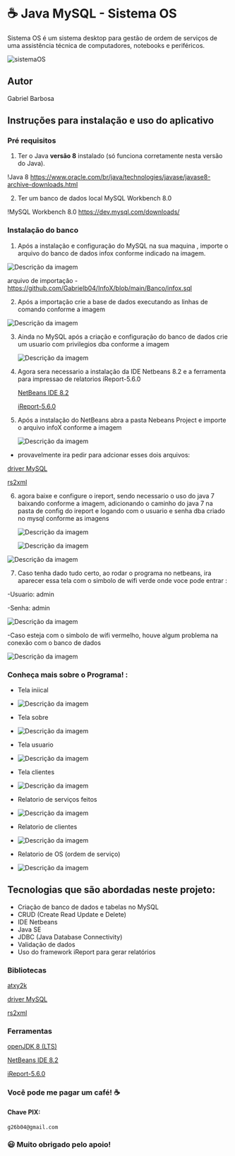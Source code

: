 
# ☕ Java MySQL - Sistema OS
Sistema OS é um sistema desktop para gestão de ordem de serviços de uma assistência técnica de computadores, notebooks e periféricos.

![sistemaOS](https://github.com/Gabrielb04/Sistema-OS/blob/main/assets/Captura%20de%20Tela.png)

## Autor
Gabriel Barbosa
## Instruções para instalação e uso do aplicativo
### Pré requisitos
1) Ter o Java **versão 8** instalado (só funciona corretamente nesta versão do Java). 

 !Java 8  https://www.oracle.com/br/java/technologies/javase/javase8-archive-downloads.html

2) Ter um banco de dados local MySQL Workbench 8.0

 !MySQL Workbench 8.0 https://dev.mysql.com/downloads/

 ### Instalação do banco
1) Após a instalação e configuração do MySQL na sua maquina , importe o arquivo do banco de dados infox conforme indicado na imagem.

![Descrição da imagem](https://raw.githubusercontent.com/Gabrielb04/Sistema-OS/main/assets/Captura%20de%20Tela%201.png)

arquivo de importação - https://github.com/Gabrielb04/InfoX/blob/main/Banco/infox.sql

2) Após a importação crie a base de dados executando as linhas de comando conforme a imagem

![Descrição da imagem](https://github.com/Gabrielb04/Sistema-OS/blob/main/assets/Captura%20de%20Tela%202.png)

3) Ainda no MySQL após a criação e configuração do banco de dados crie um usuario com privilegios dba conforme a imagem

   ![Descrição da imagem](https://github.com/Gabrielb04/Sistema-OS/blob/main/assets/Captura%20de%20Tela%203.png)

4) Agora sera necessario a instalação da IDE Netbeans 8.2 e a ferramenta para impressao de relatorios iReport-5.6.0

   [NetBeans IDE 8.2](https://filehippo.com/download_netbeans/8.2/)

   [iReport-5.6.0](https://sourceforge.net/projects/ireport/)

5) Após a instalação do NetBeans abra a pasta Nebeans Project e importe o arquivo infoX conforme a imagem

   ![Descrição da imagem](https://github.com/Gabrielb04/Sistema-OS/blob/main/assets/Captura%20de%20Tela%205.png)


 - provavelmente ira pedir para adcionar esses dois arquivos:
  
  [driver MySQL](https://dev.mysql.com/downloads/connector/j/)
  
  [rs2xml](https://sourceforge.net/projects/finalangelsanddemons/files/rs2xml.jar/download)

  

6) agora baixe e configure o ireport, sendo necessario o uso do java 7 baixando conforme a imagem, adicionando o caminho do java 7 na pasta de config do ireport e  logando com o usuario e senha dba criado no mysql conforme as imagens

   ![Descrição da imagem](https://github.com/Gabrielb04/Sistema-OS/blob/main/assets/Captura%20de%20Tela%206.png)

   
   ![Descrição da imagem](https://github.com/Gabrielb04/Sistema-OS/blob/main/assets/Captura%20de%20Tela%207.png)
   
  
  ![Descrição da imagem](https://github.com/Gabrielb04/Sistema-OS/blob/main/assets/Captura%20de%20Tela%204.png)


7) Caso tenha dado tudo certo, ao rodar o programa no netbeans, ira aparecer essa tela com o simbolo de wifi verde onde voce pode entrar :

-Usuario: admin

-Senha: admin 

 ![Descrição da imagem](https://github.com/Gabrielb04/Sistema-OS/blob/main/assets/Captura%20de%20Tela%20x1.PNG)
 

 -Caso esteja com o simbolo de wifi vermelho, houve algum problema na conexão com o banco de dados 

  ![Descrição da imagem](https://github.com/Gabrielb04/Sistema-OS/blob/main/assets/Captura%20de%20Tela%20x2.png)


  ### Conheça mais sobre o Programa! :

  - Tela iniical
    

  -  ![Descrição da imagem](https://github.com/Gabrielb04/Sistema-OS/blob/main/assets/Captura%20de%20Tela%208.png)
    

  -  Tela sobre


  -  ![Descrição da imagem](https://github.com/Gabrielb04/Sistema-OS/blob/main/assets/Captura%20de%20Tela%209.png)



  -  Tela usuario

    
  -  ![Descrição da imagem](https://github.com/Gabrielb04/Sistema-OS/blob/main/assets/Captura%20de%20Tela%2010.png)

  
  -  Tela clientes

    
  -  ![Descrição da imagem](https://github.com/Gabrielb04/Sistema-OS/blob/main/assets/Captura%20de%20Tela%2011.png)


  -  Relatorio de serviços feitos

    
  -  ![Descrição da imagem](https://github.com/Gabrielb04/Sistema-OS/blob/main/assets/Captura%20de%20Tela%2012.png)


   -  Relatorio de clientes

    
  -  ![Descrição da imagem](https://github.com/Gabrielb04/Sistema-OS/blob/main/assets/Captura%20de%20Tela%2014.png)



  -  Relatorio de OS (ordem de serviço)

    
  -  ![Descrição da imagem](https://github.com/Gabrielb04/Sistema-OS/blob/main/assets/Captura%20de%20Tela%2013.png)


## Tecnologias que são abordadas neste projeto:
- Criação de banco de dados e tabelas no MySQL
- CRUD (Create Read Update e Delete)
- IDE Netbeans
- Java SE
- JDBC (Java Database Connectivity)
- Validação de dados
- Uso do framework iReport para gerar relatórios


### Bibliotecas
[atxy2k](http://atxy2k.github.io/RestrictedTextField/)

[driver MySQL](https://dev.mysql.com/downloads/connector/j/)

[rs2xml](https://sourceforge.net/projects/finalangelsanddemons/files/rs2xml.jar/download)
### Ferramentas
[openJDK 8 (LTS)](https://adoptopenjdk.net/)

[NetBeans IDE 8.2](https://filehippo.com/download_netbeans/8.2/)

[iReport-5.6.0](https://sourceforge.net/projects/ireport/)



### Você pode me pagar um café! ☕

#### Chave PIX:
` g26b04@gmail.com `



### :smiley: Muito obrigado pelo apoio!

 


   
